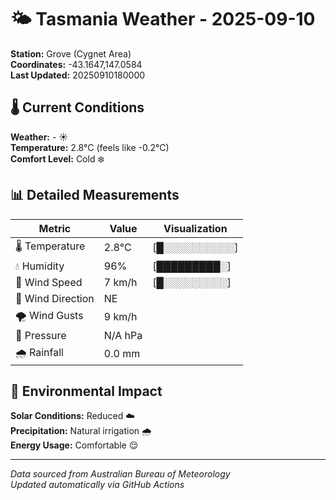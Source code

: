 # 🌤️ Tasmania Weather - 2025-09-10

**Station:** Grove (Cygnet Area)  
**Coordinates:** -43.1647,147.0584  
**Last Updated:** 20250910180000

## 🌡️ Current Conditions

**Weather:** - ☀️  
**Temperature:** 2.8°C (feels like -0.2°C)  
**Comfort Level:** Cold ❄️

## 📊 Detailed Measurements

| Metric | Value | Visualization |
|--------|-------|---------------|
| 🌡️ Temperature | 2.8°C | [█░░░░░░░░░░] |
| 💧 Humidity | 96% | [█████████░] |
| 💨 Wind Speed | 7 km/h | [█░░░░░░░░░] |
| 🧭 Wind Direction | NE | |
| 🌪️ Wind Gusts | 9 km/h | |
| 🔽 Pressure | N/A hPa | |
| 🌧️ Rainfall | 0.0 mm | |

## 🌱 Environmental Impact

**Solar Conditions:** Reduced ☁️  
**Precipitation:** Natural irrigation 🌧️  
**Energy Usage:** Comfortable 😌

---
*Data sourced from Australian Bureau of Meteorology*  
*Updated automatically via GitHub Actions*
